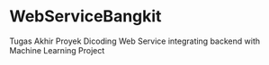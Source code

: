 # WebServiceBangkit
Tugas Akhir Proyek Dicoding Web Service integrating backend with Machine Learning Project
